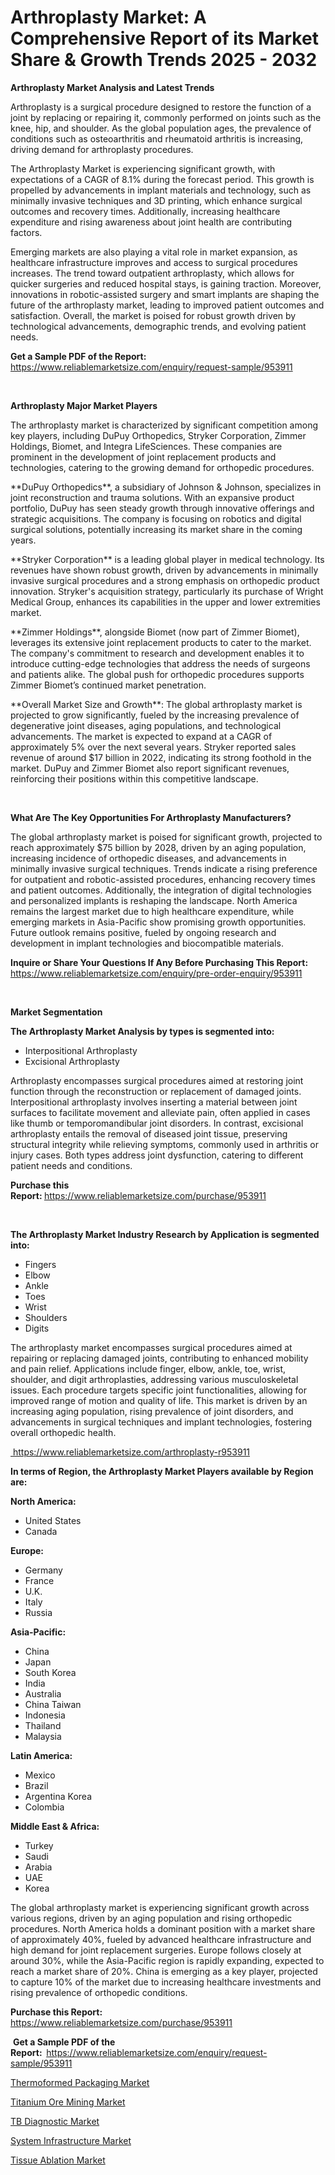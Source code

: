 <p><h1>Arthroplasty Market: A Comprehensive Report of its Market Share & Growth Trends 2025 - 2032</h1></p><p><strong>Arthroplasty Market Analysis and Latest Trends</strong></p>
<p><p>Arthroplasty is a surgical procedure designed to restore the function of a joint by replacing or repairing it, commonly performed on joints such as the knee, hip, and shoulder. As the global population ages, the prevalence of conditions such as osteoarthritis and rheumatoid arthritis is increasing, driving demand for arthroplasty procedures.</p><p>The Arthroplasty Market is experiencing significant growth, with expectations of a CAGR of 8.1% during the forecast period. This growth is propelled by advancements in implant materials and technology, such as minimally invasive techniques and 3D printing, which enhance surgical outcomes and recovery times. Additionally, increasing healthcare expenditure and rising awareness about joint health are contributing factors. </p><p>Emerging markets are also playing a vital role in market expansion, as healthcare infrastructure improves and access to surgical procedures increases. The trend toward outpatient arthroplasty, which allows for quicker surgeries and reduced hospital stays, is gaining traction. Moreover, innovations in robotic-assisted surgery and smart implants are shaping the future of the arthroplasty market, leading to improved patient outcomes and satisfaction. Overall, the market is poised for robust growth driven by technological advancements, demographic trends, and evolving patient needs.</p></p>
<p><strong>Get a Sample PDF of the Report:&nbsp;</strong> <a href="https://www.reliablemarketsize.com/enquiry/request-sample/953911?utm_campaign=1131&utm_medium=2&utm_source=Github&utm_content=ia&utm_term=07032025&utm_id=arthroplasty">https://www.reliablemarketsize.com/enquiry/request-sample/953911</a></p>
<p>&nbsp;</p>
<p><strong>Arthroplasty Major Market Players</strong></p>
<p><p>The arthroplasty market is characterized by significant competition among key players, including DuPuy Orthopedics, Stryker Corporation, Zimmer Holdings, Biomet, and Integra LifeSciences. These companies are prominent in the development of joint replacement products and technologies, catering to the growing demand for orthopedic procedures.</p><p>**DuPuy Orthopedics**, a subsidiary of Johnson & Johnson, specializes in joint reconstruction and trauma solutions. With an expansive product portfolio, DuPuy has seen steady growth through innovative offerings and strategic acquisitions. The company is focusing on robotics and digital surgical solutions, potentially increasing its market share in the coming years.</p><p>**Stryker Corporation** is a leading global player in medical technology. Its revenues have shown robust growth, driven by advancements in minimally invasive surgical procedures and a strong emphasis on orthopedic product innovation. Stryker's acquisition strategy, particularly its purchase of Wright Medical Group, enhances its capabilities in the upper and lower extremities market.</p><p>**Zimmer Holdings**, alongside Biomet (now part of Zimmer Biomet), leverages its extensive joint replacement products to cater to the market. The company's commitment to research and development enables it to introduce cutting-edge technologies that address the needs of surgeons and patients alike. The global push for orthopedic procedures supports Zimmer Biomet’s continued market penetration.</p><p>**Overall Market Size and Growth**: The global arthroplasty market is projected to grow significantly, fueled by the increasing prevalence of degenerative joint diseases, aging populations, and technological advancements. The market is expected to expand at a CAGR of approximately 5% over the next several years. Stryker reported sales revenue of around $17 billion in 2022, indicating its strong foothold in the market. DuPuy and Zimmer Biomet also report significant revenues, reinforcing their positions within this competitive landscape.</p></p>
<p>&nbsp;</p>
<p><strong>What Are The Key Opportunities For Arthroplasty Manufacturers?</strong></p>
<p><p>The global arthroplasty market is poised for significant growth, projected to reach approximately $75 billion by 2028, driven by an aging population, increasing incidence of orthopedic diseases, and advancements in minimally invasive surgical techniques. Trends indicate a rising preference for outpatient and robotic-assisted procedures, enhancing recovery times and patient outcomes. Additionally, the integration of digital technologies and personalized implants is reshaping the landscape. North America remains the largest market due to high healthcare expenditure, while emerging markets in Asia-Pacific show promising growth opportunities. Future outlook remains positive, fueled by ongoing research and development in implant technologies and biocompatible materials.</p></p>
<p><strong>Inquire or Share Your Questions If Any Before Purchasing This Report:</strong> <a href="https://www.reliablemarketsize.com/enquiry/pre-order-enquiry/953911?utm_campaign=1131&utm_medium=2&utm_source=Github&utm_content=ia&utm_term=07032025&utm_id=arthroplasty">https://www.reliablemarketsize.com/enquiry/pre-order-enquiry/953911</a></p>
<p>&nbsp;</p>
<p><strong>Market Segmentation</strong></p>
<p><strong>The Arthroplasty Market Analysis by types is segmented into:</strong></p>
<p><ul><li>Interpositional Arthroplasty</li><li>Excisional Arthroplasty</li></ul></p>
<p><p>Arthroplasty encompasses surgical procedures aimed at restoring joint function through the reconstruction or replacement of damaged joints. Interpositional arthroplasty involves inserting a material between joint surfaces to facilitate movement and alleviate pain, often applied in cases like thumb or temporomandibular joint disorders. In contrast, excisional arthroplasty entails the removal of diseased joint tissue, preserving structural integrity while relieving symptoms, commonly used in arthritis or injury cases. Both types address joint dysfunction, catering to different patient needs and conditions.</p></p>
<p><strong>Purchase this Report:&nbsp;</strong><a href="https://www.reliablemarketsize.com/purchase/953911?utm_campaign=1131&utm_medium=2&utm_source=Github&utm_content=ia&utm_term=07032025&utm_id=arthroplasty">https://www.reliablemarketsize.com/purchase/953911</a></p>
<p>&nbsp;</p>
<p><strong>The Arthroplasty Market Industry Research by Application is segmented into:</strong></p>
<p><ul><li>Fingers</li><li>Elbow</li><li>Ankle</li><li>Toes</li><li>Wrist</li><li>Shoulders</li><li>Digits</li></ul></p>
<p><p>The arthroplasty market encompasses surgical procedures aimed at repairing or replacing damaged joints, contributing to enhanced mobility and pain relief. Applications include finger, elbow, ankle, toe, wrist, shoulder, and digit arthroplasties, addressing various musculoskeletal issues. Each procedure targets specific joint functionalities, allowing for improved range of motion and quality of life. This market is driven by an increasing aging population, rising prevalence of joint disorders, and advancements in surgical techniques and implant technologies, fostering overall orthopedic health.</p></p>
<p><a href="https://www.reliablemarketsize.com/arthroplasty-r953911?utm_campaign=1131&utm_medium=2&utm_source=Github&utm_content=ia&utm_term=07032025&utm_id=arthroplasty">&nbsp;https://www.reliablemarketsize.com/arthroplasty-r953911</a></p>
<p><strong>In terms of Region, the Arthroplasty Market Players available by Region are:</strong></p>
<p>
    <p> <strong> North America: </strong>
        <ul>
            <li>United States</li>
            <li>Canada</li>
        </ul>
        </p> 
    <p> <strong> Europe: </strong>
        <ul>
            <li>Germany</li>
            <li>France</li>
            <li>U.K.</li>
            <li>Italy</li>
            <li>Russia</li>
        </ul>
        </p> 
    <p> <strong> Asia-Pacific: </strong>
        <ul>
            <li>China</li>
            <li>Japan</li>
            <li>South Korea</li>
            <li>India</li>
            <li>Australia</li>
            <li>China Taiwan</li>
            <li>Indonesia</li>
            <li>Thailand</li>
            <li>Malaysia</li>
        </ul>
        </p> 
    <p> <strong> Latin America: </strong>
        <ul>
            <li>Mexico</li>
            <li>Brazil</li>
            <li>Argentina Korea</li>
            <li>Colombia</li>
        </ul>
        </p> 
    <p> <strong> Middle East & Africa: </strong>
        <ul>
            <li>Turkey</li>
            <li>Saudi</li>
            <li>Arabia</li>
            <li>UAE</li>
            <li>Korea</li>
        </ul>
    </p>
    </p>
<p><p>The global arthroplasty market is experiencing significant growth across various regions, driven by an aging population and rising orthopedic procedures. North America holds a dominant position with a market share of approximately 40%, fueled by advanced healthcare infrastructure and high demand for joint replacement surgeries. Europe follows closely at around 30%, while the Asia-Pacific region is rapidly expanding, expected to reach a market share of 20%. China is emerging as a key player, projected to capture 10% of the market due to increasing healthcare investments and rising prevalence of orthopedic conditions.</p></p>
<p><strong>Purchase this Report: </strong><a href="https://www.reliablemarketsize.com/purchase/953911?utm_campaign=1131&utm_medium=2&utm_source=Github&utm_content=ia&utm_term=07032025&utm_id=arthroplasty">https://www.reliablemarketsize.com/purchase/953911</a></p>
<p>&nbsp;<strong>Get a Sample PDF of the Report:&nbsp;&nbsp;</strong><a href="https://www.reliablemarketsize.com/enquiry/request-sample/953911?utm_campaign=1131&utm_medium=2&utm_source=Github&utm_content=ia&utm_term=07032025&utm_id=arthroplasty">https://www.reliablemarketsize.com/enquiry/request-sample/953911</a></p>
<p><strong></strong></p>
<p><p><a href="https://github.com/fontshatintj/Market-Research-Report-List-1/blob/main/thermoformed-packaging-market.md?utm_campaign=1131&utm_medium=2&utm_source=Github&utm_content=ia&utm_term=07032025&utm_id=arthroplasty">Thermoformed Packaging Market</a></p><p><a href="https://github.com/wilzeryammy/Market-Research-Report-List-1/blob/main/titanium-ore-mining-market.md?utm_campaign=1131&utm_medium=2&utm_source=Github&utm_content=ia&utm_term=07032025&utm_id=arthroplasty">Titanium Ore Mining Market</a></p><p><a href="https://github.com/winjelequegt/Market-Research-Report-List-1/blob/main/tb-diagnostic-market.md?utm_campaign=1131&utm_medium=2&utm_source=Github&utm_content=ia&utm_term=07032025&utm_id=arthroplasty">TB Diagnostic Market</a></p><p><a href="https://github.com/bredevasil2q/Market-Research-Report-List-1/blob/main/system-infrastructure-market.md?utm_campaign=1131&utm_medium=2&utm_source=Github&utm_content=ia&utm_term=07032025&utm_id=arthroplasty">System Infrastructure Market</a></p><p><a href="https://github.com/firdwsermald/Market-Research-Report-List-1/blob/main/tissue-ablation-market.md?utm_campaign=1131&utm_medium=2&utm_source=Github&utm_content=ia&utm_term=07032025&utm_id=arthroplasty">Tissue Ablation Market</a></p></p>